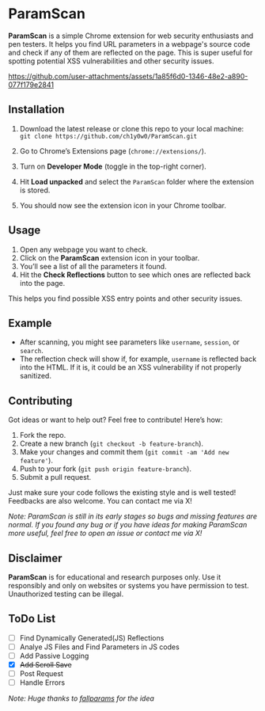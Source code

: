 
# ParamScan

**ParamScan** is a simple Chrome extension for web security enthusiasts and pen testers. It helps you find URL parameters in a webpage's source code and check if any of them are reflected on the page. This is super useful for spotting potential XSS vulnerabilities and other security issues.

https://github.com/user-attachments/assets/1a85f6d0-1346-48e2-a890-077f179e2841


## Installation

1.  Download the latest release or clone this repo to your local machine:  
    `git clone https://github.com/ch1y0w0/ParamScan.git`
    
2.  Go to Chrome’s Extensions page (`chrome://extensions/`).
    
3.  Turn on **Developer Mode** (toggle in the top-right corner).
    
4.  Hit **Load unpacked** and select the `ParamScan` folder where the extension is stored.
    
5.  You should now see the extension icon in your Chrome toolbar.
    

## Usage

1.  Open any webpage you want to check.
2.  Click on the **ParamScan** extension icon in your toolbar.
3.  You’ll see a list of all the parameters it found.
4.  Hit the **Check Reflections** button to see which ones are reflected back into the page.

This helps you find possible XSS entry points and other security issues.

## Example

-   After scanning, you might see parameters like `username`, `session`, or `search`.
-   The reflection check will show if, for example, `username` is reflected back into the HTML. If it is, it could be an XSS vulnerability if not properly sanitized.

## Contributing

Got ideas or want to help out? Feel free to contribute! Here’s how:

1.  Fork the repo.
2.  Create a new branch (`git checkout -b feature-branch`).
3.  Make your changes and commit them (`git commit -am 'Add new feature'`).
4.  Push to your fork (`git push origin feature-branch`).
5.  Submit a pull request.

Just make sure your code follows the existing style and is well tested! 
Feedbacks are also welcome. You can contact me via X!

*Note: ParamScan is still in its early stages so bugs and missing features are normal. If you found any bug or if you have ideas for making ParamScan more useful, feel free to open an issue or contact me via X!*

## Disclaimer

**ParamScan** is for educational and research purposes only. Use it responsibly and only on websites or systems you have permission to test. Unauthorized testing can be illegal.

## ToDo List

 - [ ] Find Dynamically Generated(JS) Reflections
 - [ ] Analye JS Files and Find Parameters in JS codes
 - [ ] Add Passive Logging
 - [X] ~~Add Scroll Save~~
 - [ ] Post Request
 - [ ] Handle Errors
 
 *Note: Huge thanks to [fallparams](https://github.com/ImAyrix/fallparams) for the idea*
